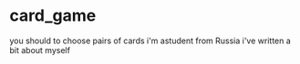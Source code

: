 # card_game
you should to choose pairs of cards
i'm astudent from Russia
i've written a bit about myself
